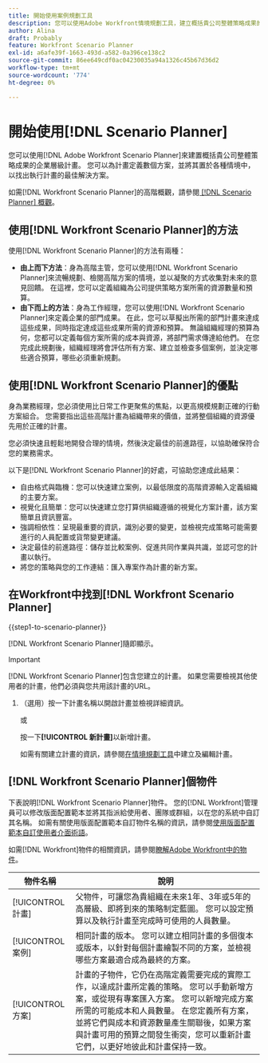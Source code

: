 ```yaml
---
title: 開始使用案例規劃工具
description: 您可以使用Adobe Workfront情境規劃工具，建立概括貴公司整體策略成果的企業層級計畫。 您可以為計畫定義數個方案，並將其置於各種情境中，以找出執行計畫的最佳解決方案。
author: Alina
draft: Probably
feature: Workfront Scenario Planner
exl-id: a6afe39f-1663-493d-a582-0a396ce138c2
source-git-commit: 86ee649cdf0ac04230035a94a1326c45b67d36d2
workflow-type: tm+mt
source-wordcount: '774'
ht-degree: 0%

---
```


# 開始使用[!DNL Scenario Planner]

您可以使用[!DNL Adobe Workfront Scenario Planner]來建置概括貴公司整體策略成果的企業層級計畫。 您可以為計畫定義數個方案，並將其置於各種情境中，以找出執行計畫的最佳解決方案。

如需[!DNL Workfront Scenario Planner]的高階概觀，請參閱[&#x200B; [!DNL Scenario Planner] 概觀](../scenario-planner/scenario-planner-overview.md)。


## 使用[!DNL Workfront Scenario Planner]的方法

使用[!DNL Workfront Scenario Planner]的方法有兩種：

* **由上而下方法**：身為高階主管，您可以使用[!DNL Workfront Scenario Planner]來流暢規劃、檢閱高階方案的情境，並以凝聚的方式收集對未來的意見回饋。 在這裡，您可以定義組織為公司提供策略方案所需的資源數量和預算。
* **由下而上的方法**：身為工作經理，您可以使用[!DNL Workfront Scenario Planner]來定義企業的部門成果。 在此，您可以草擬出所需的部門計畫來達成這些成果，同時指定達成這些成果所需的資源和預算。 無論組織經理的預算為何，您都可以定義每個方案所需的成本與資源，將部門需求傳達給他們。 在您完成此規劃後，組織經理將會評估所有方案、建立並檢查多個案例，並決定哪些適合預算，哪些必須重新規劃。

## 使用[!DNL Workfront Scenario Planner]的優點

身為業務經理，您必須使用比日常工作更聚焦的焦點，以更高規模規劃正確的行動方案組合。 您需要指出這些高階計畫為組織帶來的價值，並將整個組織的資源優先用於正確的計畫。

您必須快速且輕鬆地開發合理的情境，然後決定最佳的前進路徑，以協助確保符合您的業務需求。

以下是[!DNL Workfront Scenario Planner]的好處，可協助您達成此結果：

* 自由格式與臨機：您可以快速建立案例，以最低限度的高階資源輸入定義組織的主要方案。
* 視覺化且簡單：您可以快速建立您打算供組織遵循的視覺化方案計畫，該方案簡單且資訊豐富。
* 強調相依性：呈現最重要的資訊，識別必要的變更，並檢視完成策略可能需要進行的人員配置或貨幣變更建議。
* 決定最佳的前進路徑：儲存並比較案例、促進共同作業與共識，並認可您的計畫以執行。
* 將您的策略與您的工作連結：匯入專案作為計畫的新方案。

## 在Workfront中找到[!DNL Workfront Scenario Planner]

{{step1-to-scenario-planner}}

<!--drafted for Shell: or click the **Main Menu** <insert icon> in the upper-left corner, if it's available.-->

[!DNL Workfront Scenario Planner]隨即顯示。

>[!IMPORTANT]
>
>[!DNL Workfront Scenario Planner]包含您建立的計畫。 如果您需要檢視其他使用者的計畫，他們必須與您共用該計畫的URL。

1. （選用）按一下計畫名稱以開啟計畫並檢視詳細資訊。

   或

   按一下&#x200B;**[!UICONTROL 新計畫]**&#x200B;以新增計畫。

   如需有關建立計畫的資訊，請參閱[在情境規劃工具](../scenario-planner/create-and-edit-plans.md)中建立及編輯計畫。

## [!DNL Workfront Scenario Planner]個物件

下表說明[!DNL Workfront Scenario Planner]物件。 您的[!DNL Workfront]管理員可以修改版面配置範本並將其指派給使用者、團隊或群組，以在您的系統中自訂其名稱。 如需有關使用版面配置範本自訂物件名稱的資訊，請參閱[使用版面配置範本自訂使用者介面術語](../administration-and-setup/customize-workfront/use-layout-templates/customize-terminology.md)。

如需[!DNL Workfront]物件的相關資訊，請參閱[瞭解Adobe Workfront中的物件](../workfront-basics/navigate-workfront/workfront-navigation/understand-objects.md)。

| 物件名稱 | 說明 |
|---|---|
| [!UICONTROL 計畫] | 父物件，可讓您為貴組織在未來1年、3年或5年的高層級、即將到來的策略制定藍圖。 您可以設定預算以及執行計畫至完成時可使用的人員數量。 |
| [!UICONTROL 案例] | 相同計畫的版本。 您可以建立相同計畫的多個復本或版本，以針對每個計畫繪製不同的方案，並檢視哪些方案最適合成為最終的方案。 |
| [!UICONTROL 方案] | 計畫的子物件，它仍在高階定義需要完成的實際工作，以達成計畫所定義的策略。 您可以手動新增方案，或從現有專案匯入方案。 您可以新增完成方案所需的可能成本和人員數量。 在您定義所有方案，並將它們與成本和資源數量產生關聯後，如果方案與計畫可用的預算之間發生衝突，您可以重新計畫它們，以更好地彼此和計畫保持一致。 |
